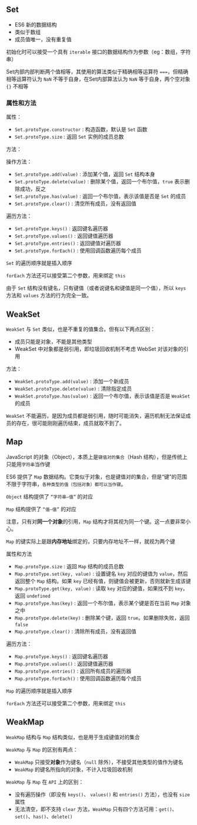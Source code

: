 ## Set

+ ES6 新的数据结构
+ 类似于数组
+ 成员值唯一，没有重复值

初始化时可以接受一个具有 `iterable` 接口的数据结构作为参数（eg：数组，字符串）

Set内部内部判断两个值相等，其使用的算法类似于精确相等运算符 `===`，但精确相等运算符认为 `NaN` 不等于自身，在Set内部算法认为 `NaN` 等于自身，两个空对象 `{}` 不相等

### 属性和方法

属性：

+ `Set.protoType.constructor` : 构造函数，默认是 `Set` 函数
+ `Set.protoType.size` : 返回 `Set` 实例的成员总数

方法：

操作方法：

+ `Set.protoType.add(value)` : 添加某个值，返回 `Set` 结构本身
+ `Set.protoType.delete(value)` : 删除某个值，返回一个布尔值，`true` 表示删除成功，反之
+ `Set.protoType.has(value)` : 返回一个布尔值，表示该值是否是 `Set` 的成员
+ `Set.protoType.clear()` : 清空所有成员，没有返回值

遍历方法：

+ `Set.protoType.keys()` : 返回键名遍历器
+ `Set.protoType.values()` : 返回键值遍历器
+ `Set.protoType.entries()` : 返回键值对遍历器
+ `Set.protoType.forEach()` : 使用回调函数遍历每个成员

`Set` 的遍历顺序就是插入顺序

`forEach` 方法还可以接受第二个参数，用来绑定 `this`

由于 `Set` 结构没有键名，只有键值（或者说键名和键值是同一个值），所以 `keys` 方法和 `values` 方法的行为完全一致。

## WeakSet

`WeakSet` 与 `Set` 类似，也是不重复的值集合。但有以下两点区别：

+ 成员只能是对象，不能是其他类型
+ WeakSet 中对象都是弱引用，即垃圾回收机制不考虑 WebSet 对该对象的引用

方法：

+ `WeakSet.protoType.add(value)` : 添加一个新成员
+ `WeakSet.protoType.delete(value)` : 清除指定成员
+ `WeakSet.protoType.has(value)` : 返回一个布尔值，表示该值是否是 `WeakSet` 的成员


`WeakSet` 不能遍历，是因为成员都是弱引用，随时可能消失，遍历机制无法保证成员的存在，很可能刚刚遍历结束，成员就取不到了。

## Map

JavaScript 的对象（Object），本质上是`键值对的集合`（Hash 结构），但是传统上只能用`字符串`当作键

ES6 提供了 `Map` 数据结构。它类似于对象，也是键值对的集合，但是“键”的范围不限于字符串，`各种类型的值（包括对象）都可以当作键`。

`Object` 结构提供了 `“字符串—值”` 的对应

`Map` 结构提供了 `“值—值”` 的对应

注意，只有对**同一个对象**的引用，`Map` 结构才将其视为同一个键。这一点要非常小心。

`Map` 的键实际上是跟**内存地址**绑定的，只要内存地址不一样，就视为两个键


属性和方法

+ `Map.protoType.size` : 返回 `Map` 结构的成员总数
+ `Map.protoType.set(key, value)` : 设置键名 `key` 对应的键值为 `value`，然后返回整个 `Map` 结构。如果 `key` 已经有值，则键值会被更新，否则就新生成该键
+ `Map.protoType.get(key, value)` : 读取 `key` 对应的键值，如果找不到 `key`，返回 `undefined`
+ `Map.protoType.has(key)` : 返回一个布尔值，表示某个键是否在当前 `Map` 对象之中
+ `Map.protoType.delete(key)` : 删除某个键，返回 `true`。如果删除失败，返回 `false`
+ `Map.protoType.clear()` : 清除所有成员，没有返回值

遍历方法：

+ `Map.protoType.keys()` : 返回键名遍历器
+ `Map.protoType.values()` : 返回键值遍历器
+ `Map.protoType.entries()` : 返回所有成员的遍历器
+ `Map.protoType.forEach()` : 使用回调函数遍历每个成员

`Map` 的遍历顺序就是插入顺序

`forEach` 方法还可以接受第二个参数，用来绑定 `this`


## WeakMap

`WeakMap` 结构与 `Map` 结构类似，也是用于生成键值对的集合

`WeakMap` 与 `Map` 的区别有两点：

+ `WeakMap` 只接受**对象**作为键名（`null` 除外），不接受其他类型的值作为键名
+ `WeakMap` 的键名所指向的对象，不计入垃圾回收机制


`WeakMap` 与 `Map` 在 `API` 上的区别：

+ 没有遍历操作（即没有 `keys()`、 `values()` 和 `entries()` 方法），也没有 `size` 属性
+ 无法清空，即不支持 `clear` 方法，`WeakMap` 只有四个方法可用：`get()`、`set()`、`has()`、`delete()`